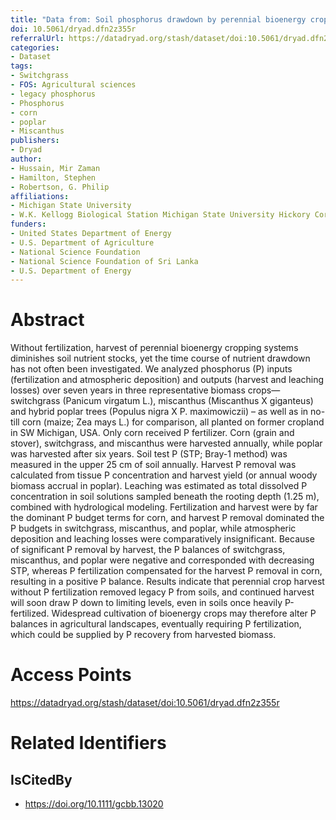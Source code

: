 ```yaml
---
title: "Data from: Soil phosphorus drawdown by perennial bioenergy cropping systems in the Midwestern US"
doi: 10.5061/dryad.dfn2z355r
referralUrl: https://datadryad.org/stash/dataset/doi:10.5061/dryad.dfn2z355r
categories:
- Dataset
tags:
- Switchgrass
- FOS: Agricultural sciences
- legacy phosphorus
- Phosphorus
- corn
- poplar
- Miscanthus
publishers:
- Dryad
author:
- Hussain, Mir Zaman
- Hamilton, Stephen
- Robertson, G. Philip
affiliations:
- Michigan State University
- W.K. Kellogg Biological Station Michigan State University Hickory Corners Michigan USA
funders:
- United States Department of Energy
- U.S. Department of Agriculture
- National Science Foundation
- National Science Foundation of Sri Lanka
- U.S. Department of Energy
---
```


# Abstract
Without fertilization, harvest of perennial bioenergy cropping systems diminishes soil nutrient stocks, yet the time course of nutrient drawdown has not often been investigated. We analyzed phosphorus (P) inputs (fertilization and atmospheric deposition) and outputs (harvest and leaching losses) over seven years in three representative biomass crops—switchgrass (Panicum virga­tum L.), miscanthus (Miscanthus X giganteus) and hybrid poplar trees (Populus nigra X P. maximowiczii) – as well as in no-till corn (maize; Zea mays L.) for comparison, all planted on former cropland in SW Michigan, USA. Only corn received P fertilizer. Corn (grain and stover), switchgrass, and miscanthus were harvested annually, while poplar was harvested after six years. Soil test P (STP; Bray-1 method) was measured in the upper 25 cm of soil annually. Harvest P removal was calculated from tissue P concentration and harvest yield (or annual woody biomass accrual in poplar). Leaching was estimated as total dissolved P concentration in soil solutions sampled beneath the rooting depth (1.25 m), combined with hydrological modeling. Fertilization and harvest were by far the dominant P budget terms for corn, and harvest P removal dominated the P budgets in switchgrass, miscanthus, and poplar, while atmospheric deposition and leaching losses were comparatively insignificant. Because of significant P removal by harvest, the P balances of switchgrass, miscanthus, and poplar were negative and corresponded with decreasing STP, whereas P fertilization compensated for the harvest P removal in corn, resulting in a positive P balance. Results indicate that perennial crop harvest without P fertilization removed legacy P from soils, and continued harvest will soon draw P down to limiting levels, even in soils once heavily P-fertilized. Widespread cultivation of bioenergy crops may therefore alter P balances in agricultural landscapes, eventually requiring P fertilization, which could be supplied by P recovery from harvested biomass.

# Access Points
https://datadryad.org/stash/dataset/doi:10.5061/dryad.dfn2z355r

# Related Identifiers
## IsCitedBy
- https://doi.org/10.1111/gcbb.13020